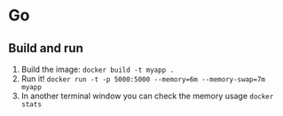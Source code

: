 # Go
## Build and run

1. Build the image: `docker build -t myapp .`
2. Run it! `docker run -t -p 5000:5000 --memory=6m --memory-swap=7m myapp`
3. In another terminal window you can check the memory usage `docker stats`
